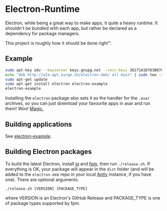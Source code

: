 # Electron-Runtime

Electron, while being a great way to make apps, it quite a heavy runtime. It shouldn't be bundled with each app, but rather be declared as a dependency for package managers.

This project is roughly how it should be done right™.


## Example

```sh
sudo apt-key adv --keyserver keys.gnupg.net --recv-keys 36271A1D783B07C4
echo "deb http://ale-apt.surge.sh/electron-deb/ all main" | sudo tee -a /etc/apt/sources.list.d/electron-deb.list
sudo apt-get update
sudo apt-get install electron electron-example
electron-example
```

Installing the `electron` package also sets it as the handler for the `.asar` archives, so you can just download your favourite apps in asar and run them! Woo! [Magic.][electron-673]

## Building applications

See [electron-example](example/).


## Building Electron packages

To build the latest Electron, install [jq][] and [fpm][], then run `./release.sh`. If everything is OK, your package will appear in the `dist` folder (and will be added to the `electron-deb` repo in your local [Aptly][] instance, if you have one). There are optional arguments:

```
./release.sh [VERSION] [PACKAGE_TYPE]
```

where VERSION is an Electron's GitHub Release and PACKAGE_TYPE is one of package types supported by fpm.

[jq]: https://stedolan.github.io/jq/
[fpm]: https://github.com/jordansissel/fpm
[Aptly]: https://www.aptly.info/
[electron-673]: https://github.com/atom/electron/issues/673
